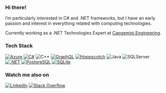 ### Hi there!

I’m particularly interested in C# and .NET frameworks, but I have an early passion and interest in everything related with computing technologies.

Currently working as a .NET Technologies Expert at [Capgemini Engineering](https://capgemini-engineering.com/).

### Tech Stack
[![Azure](https://img.shields.io/badge/Azure-%230072C6.svg?style=flat&logo=azure-devops&logoColor=white)](https://azure.microsoft.com/overview/what-is-azure/)
[![C#](https://img.shields.io/badge/C%23-%23239120.svg?style=flat&logo=c-sharp&logoColor=white)](https://docs.microsoft.com/dotnet/csharp/tour-of-csharp/)
![C++](https://img.shields.io/badge/C++-%2300599C.svg?style=flat&logo=c%2B%2B&logoColor=white)
[![GraphQL](https://img.shields.io/badge/-GraphQL-E10098?style=flat&logo=graphql&logoColor=white)](https://graphql.org/)
[![Hoppscotch](https://img.shields.io/badge/Hoppscotch-%23239120.svg?style=flat&logo=hoppscotch&logoColor=white)](https://docs.hoppscotch.io/)
![Java](https://img.shields.io/badge/Java-%23ED8B00.svg?style=flat&logo=java&logoColor=white)
![SQLServer](https://img.shields.io/badge/SQL%20Server-CC2927?style=flat&logo=microsoft%20sql%20server&logoColor=white)
[![.NET](https://img.shields.io/badge/.NET-5C2D91?style=flat&logo=.net&logoColor=white)](https://dotnet.microsoft.com/learn/dotnet/what-is-dotnet)
[![PostgreSQL](https://img.shields.io/badge/PostgreSQL-%23316192.svg?style=flat&logo=postgresql&logoColor=white)](https://www.postgresql.org/about/)
[![SQLite](https://img.shields.io/badge/SQLite-%2307405e.svg?style=flat&logo=sqlite&logoColor=white)](https://www.sqlite.org/about.html)

### Watch me also on
[![LinkedIn](https://img.shields.io/badge/LinkedIn-%230077B5.svg?logo=linkedin&logoColor=white)](https://linkedin.com/in/israelgomezdecelis)
[![Stack Overflow](https://img.shields.io/badge/-Stackoverflow-FE7A16?logo=stack-overflow&logoColor=white)](https://stackoverflow.com/users/62431/igece) 
